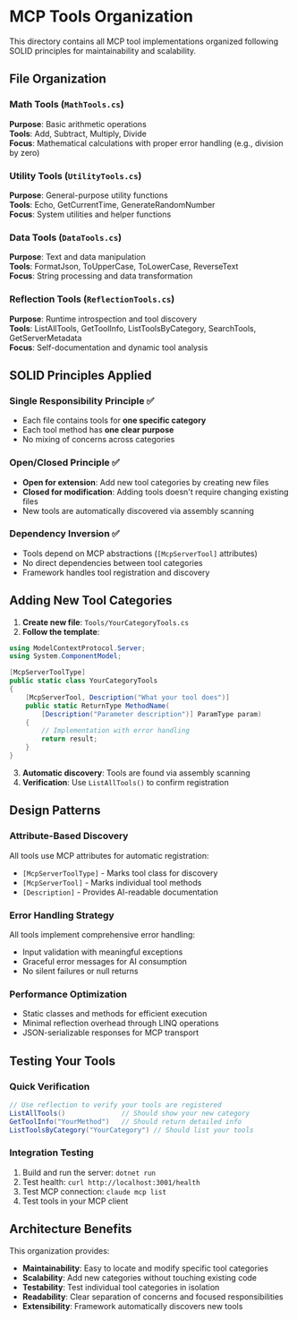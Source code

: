 # MCP Tools Organization

This directory contains all MCP tool implementations organized following SOLID principles for maintainability and scalability.

## File Organization

### Math Tools (`MathTools.cs`)
**Purpose**: Basic arithmetic operations  
**Tools**: Add, Subtract, Multiply, Divide  
**Focus**: Mathematical calculations with proper error handling (e.g., division by zero)

### Utility Tools (`UtilityTools.cs`)  
**Purpose**: General-purpose utility functions  
**Tools**: Echo, GetCurrentTime, GenerateRandomNumber  
**Focus**: System utilities and helper functions

### Data Tools (`DataTools.cs`)
**Purpose**: Text and data manipulation  
**Tools**: FormatJson, ToUpperCase, ToLowerCase, ReverseText  
**Focus**: String processing and data transformation

### Reflection Tools (`ReflectionTools.cs`)
**Purpose**: Runtime introspection and tool discovery  
**Tools**: ListAllTools, GetToolInfo, ListToolsByCategory, SearchTools, GetServerMetadata  
**Focus**: Self-documentation and dynamic tool analysis

## SOLID Principles Applied

### Single Responsibility Principle ✅
- Each file contains tools for **one specific category**
- Each tool method has **one clear purpose**
- No mixing of concerns across categories

### Open/Closed Principle ✅
- **Open for extension**: Add new tool categories by creating new files
- **Closed for modification**: Adding tools doesn't require changing existing files
- New tools are automatically discovered via assembly scanning

### Dependency Inversion ✅
- Tools depend on MCP abstractions (`[McpServerTool]` attributes)
- No direct dependencies between tool categories
- Framework handles tool registration and discovery

## Adding New Tool Categories

1. **Create new file**: `Tools/YourCategoryTools.cs`
2. **Follow the template**:
```csharp
using ModelContextProtocol.Server;
using System.ComponentModel;

[McpServerToolType]
public static class YourCategoryTools
{
    [McpServerTool, Description("What your tool does")]
    public static ReturnType MethodName(
        [Description("Parameter description")] ParamType param)
    {
        // Implementation with error handling
        return result;
    }
}
```
3. **Automatic discovery**: Tools are found via assembly scanning
4. **Verification**: Use `ListAllTools()` to confirm registration

## Design Patterns

### Attribute-Based Discovery
All tools use MCP attributes for automatic registration:
- `[McpServerToolType]` - Marks tool class for discovery
- `[McpServerTool]` - Marks individual tool methods
- `[Description]` - Provides AI-readable documentation

### Error Handling Strategy
All tools implement comprehensive error handling:
- Input validation with meaningful exceptions
- Graceful error messages for AI consumption
- No silent failures or null returns

### Performance Optimization
- Static classes and methods for efficient execution
- Minimal reflection overhead through LINQ operations
- JSON-serializable responses for MCP transport

## Testing Your Tools

### Quick Verification
```csharp
// Use reflection to verify your tools are registered
ListAllTools()              // Should show your new category
GetToolInfo("YourMethod")   // Should return detailed info
ListToolsByCategory("YourCategory") // Should list your tools
```

### Integration Testing
1. Build and run the server: `dotnet run`
2. Test health: `curl http://localhost:3001/health`
3. Test MCP connection: `claude mcp list`
4. Test tools in your MCP client

## Architecture Benefits

This organization provides:
- **Maintainability**: Easy to locate and modify specific tool categories
- **Scalability**: Add new categories without touching existing code
- **Testability**: Test individual tool categories in isolation
- **Readability**: Clear separation of concerns and focused responsibilities
- **Extensibility**: Framework automatically discovers new tools